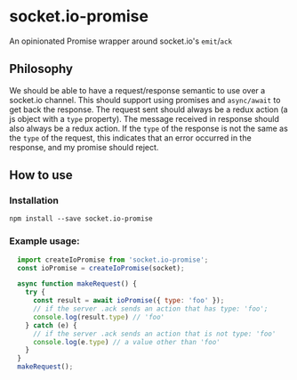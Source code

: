 # socket.io-promise
An opinionated Promise wrapper around socket.io's `emit`/`ack`

Philosophy
-------------
We should be able to have a request/response semantic to use over a socket.io channel.  This should support using promises and `async/await` to get back the response.  The request sent should always be a redux action (a js object with a `type` property).  The message received in response should also always be a redux action.  If the `type` of the response is not the same as the `type` of the request, this indicates that an error occurred in the response, and my promise should reject.

How to use
----------------
### Installation
```
npm install --save socket.io-promise
```

### Example usage:

```js
  import createIoPromise from 'socket.io-promise';
  const ioPromise = createIoPromise(socket);

  async function makeRequest() {
    try {
      const result = await ioPromise({ type: 'foo' });
      // if the server .ack sends an action that has type: 'foo';
      console.log(result.type) // 'foo'
    } catch (e) {
      // if the server .ack sends an action that is not type: 'foo'
      console.log(e.type) // a value other than 'foo'
    }  
  }  
  makeRequest();
```
